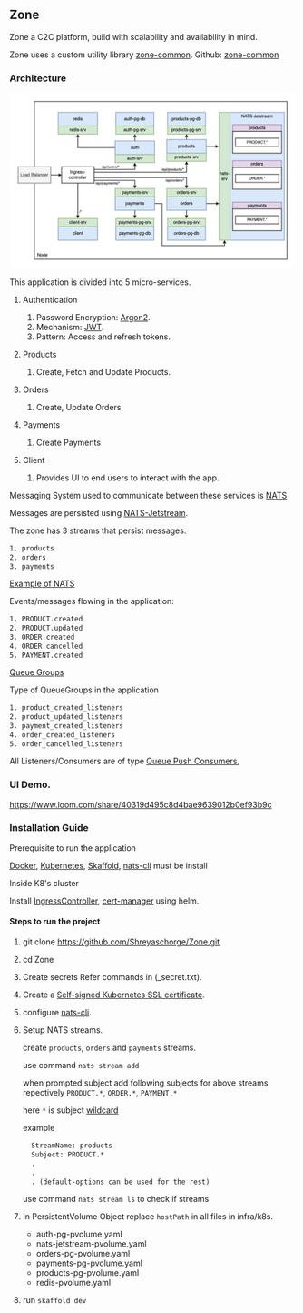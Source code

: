 ## Zone

Zone a C2C platform, build with scalability and availability in mind.

Zone uses a custom utility library [zone-common](https://pypi.org/project/zone-common/). Github: [zone-common](https://github.com/Shreyaschorge/zone_common)

### Architecture

<img src="snapshots/zone-arch.jpeg"/>

This application is divided into 5 micro-services.

1. Authentication

   1. Password Encryption: [Argon2](https://en.wikipedia.org/wiki/Argon2).
   2. Mechanism: [JWT](https://jwt.io/).
   3. Pattern: Access and refresh tokens.

2. Products

   1. Create, Fetch and Update Products.

3. Orders

   1. Create, Update Orders

4. Payments

   1. Create Payments

5. Client

   1. Provides UI to end users to interact with the app.

Messaging System used to communicate between these services is [NATS](https://nats.io/).

Messages are persisted using [NATS-Jetstream](https://docs.nats.io/nats-concepts/jetstream).

The zone has 3 streams that persist messages.

    1. products
    2. orders
    3. payments

[Example of NATS](https://docs.nats.io/nats-concepts/jetstream/consumers/example_configuration)

Events/messages flowing in the application:

    1. PRODUCT.created
    2. PRODUCT.updated
    3. ORDER.created
    4. ORDER.cancelled
    5. PAYMENT.created

[Queue Groups](https://docs.nats.io/nats-concepts/core-nats/queue)

Type of QueueGroups in the application

    1. product_created_listeners
    2. product_updated_listeners
    3. payment_created_listeners
    4. order_created_listeners
    5. order_cancelled_listeners

All Listeners/Consumers are of type [Queue Push Consumers.](https://natsbyexample.com/examples/jetstream/queue-push-consumer/)

### UI Demo.

https://www.loom.com/share/40319d495c8d4bae9639012b0ef93b9c

### Installation Guide

Prerequisite to run the application

[Docker](https://docs.docker.com/engine/install/), [Kubernetes](https://kubernetes.io/docs/tasks/tools/), [Skaffold](https://skaffold.dev/docs/install/), [nats-cli](https://github.com/nats-io/natscli) must be install

Inside K8's cluster

Install [IngressController](https://kubernetes.github.io/ingress-nginx/), [cert-manager](https://cert-manager.io/docs/installation/) using helm.

#### Steps to run the project

1.  git clone https://github.com/Shreyaschorge/Zone.git

2.  cd Zone

3.  Create secrets
    Refer commands in (\_secret.txt).

4.  Create a [Self-signed Kubernetes SSL certificate](https://www.youtube.com/watch?v=IQ3G8Z1myMw).

5.  configure [nats-cli](https://github.com/nats-io/natscli).

6.  Setup NATS streams.

    create `products`, `orders` and `payments` streams.

    use command `nats stream add`

    when prompted subject add following subjects for above streams repectively `PRODUCT.*`, `ORDER.*`, `PAYMENT.*`

    here `*` is subject [wildcard](https://docs.nats.io/nats-concepts/subjects#wildcards)

    example

          StreamName: products
          Subject: PRODUCT.*
          .
          .
          . (default-options can be used for the rest)

    use command `nats stream ls` to check if streams.

7.  In PersistentVolume Object replace `hostPath` in all files in infra/k8s.

    - auth-pg-pvolume.yaml
    - nats-jetstream-pvolume.yaml
    - orders-pg-pvolume.yaml
    - payments-pg-pvolume.yaml
    - products-pg-pvolume.yaml
    - redis-pvolume.yaml

8.  run `skaffold dev`
